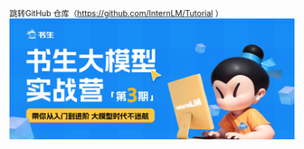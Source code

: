 跳转GitHub 仓库（https://github.com/InternLM/Tutorial ）
![图片加载失败，详情见https://github.com/InternLM/Tutorial](https://github.com/LogicMonst/Test-CreateARepos/blob/main/title.png)
